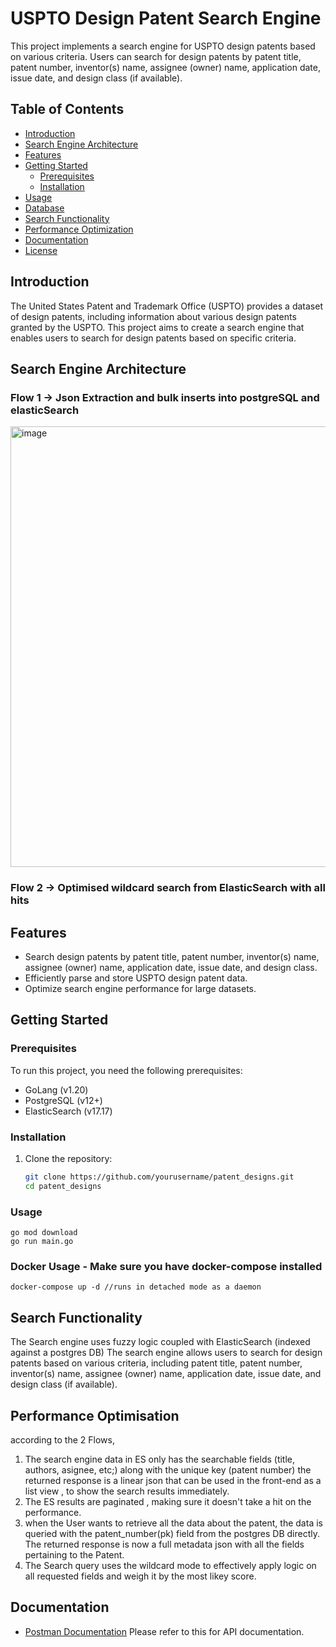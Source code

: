 # USPTO Design Patent Search Engine

This project implements a search engine for USPTO design patents based on various criteria. Users can search for design patents by patent title, patent number, inventor(s) name, assignee (owner) name, application date, issue date, and design class (if available).

## Table of Contents

- [Introduction](#introduction)
- [Search Engine Architecture](#data-diagram)
- [Features](#features)
- [Getting Started](#getting-started)
  - [Prerequisites](#prerequisites)
  - [Installation](#installation)
- [Usage](#usage)
- [Database](#database)
- [Search Functionality](#search-functionality)
- [Performance Optimization](#performance-optimization)
- [Documentation](#documentation)
- [License](#license)

## Introduction

The United States Patent and Trademark Office (USPTO) provides a dataset of design patents, including information about various design patents granted by the USPTO. This project aims to create a search engine that enables users to search for design patents based on specific criteria.

## Search Engine Architecture
### Flow 1 -> Json Extraction and bulk inserts into postgreSQL and elasticSearch
<img width="705" alt="image" src="https://github.com/Anandsure/patent_design/assets/43916800/fb5e0c09-6e4e-44b3-b8cc-99044d486b26">

### Flow 2 -> Optimised wildcard search from ElasticSearch with all hits



## Features

- Search design patents by patent title, patent number, inventor(s) name, assignee (owner) name, application date, issue date, and design class.
- Efficiently parse and store USPTO design patent data.
- Optimize search engine performance for large datasets.

## Getting Started

### Prerequisites

To run this project, you need the following prerequisites:

- GoLang (v1.20)
- PostgreSQL (v12+)
- ElasticSearch (v17.17)

### Installation

1. Clone the repository:
    ```bash
   git clone https://github.com/yourusername/patent_designs.git
   cd patent_designs

### Usage
    go mod download
    go run main.go

### Docker Usage - Make sure you have docker-compose installed
    docker-compose up -d //runs in detached mode as a daemon 

## Search Functionality
The Search engine uses fuzzy logic coupled with ElasticSearch (indexed against a postgres DB)
The search engine allows users to search for design patents based on various criteria, including patent title, patent number, inventor(s) name, assignee (owner) name, application date, issue date, and design class (if available). 

## Performance Optimisation
according to the 2 Flows,
1. The search engine data in ES only has the searchable fields (title, authors, asignee, etc;) along with the unique key (patent number)
the returned response is a linear json that can be used in the front-end as a list view , to show the search results immediately.  <br>
2. The ES results are paginated , making sure it doesn't take a hit on the performance. <br>
3. when the User wants to retrieve all the data about the patent, the data is queried with the patent_number(pk) field from the postgres DB directly.
The returned response is now a full metadata json with all the fields pertaining to the Patent. <br>
4. The Search query uses the wildcard mode to effectively apply logic on all requested fields and weigh it by the most likey score. 

## Documentation
- [Postman Documentation](https://documenter.getpostman.com/view/9325142/2s9YJjQden) Please refer to this for API documentation. 

